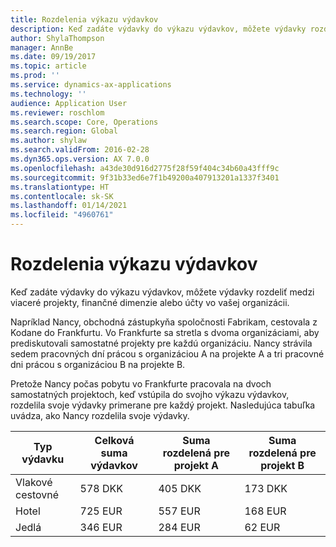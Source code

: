 ```yaml
---
title: Rozdelenia výkazu výdavkov
description: Keď zadáte výdavky do výkazu výdavkov, môžete výdavky rozdeliť medzi viaceré projekty, právnické osoby alebo účty vo vašej organizácii.
author: ShylaThompson
manager: AnnBe
ms.date: 09/19/2017
ms.topic: article
ms.prod: ''
ms.service: dynamics-ax-applications
ms.technology: ''
audience: Application User
ms.reviewer: roschlom
ms.search.scope: Core, Operations
ms.search.region: Global
ms.author: shylaw
ms.search.validFrom: 2016-02-28
ms.dyn365.ops.version: AX 7.0.0
ms.openlocfilehash: a43de30d916d2775f28f59f404c34b60a43fff9c
ms.sourcegitcommit: 9f31b33ed6e7f1b49200a407913201a1337f3401
ms.translationtype: HT
ms.contentlocale: sk-SK
ms.lasthandoff: 01/14/2021
ms.locfileid: "4960761"
---
```

# <a name="expense-report-distributions"></a>Rozdelenia výkazu výdavkov

Keď zadáte výdavky do výkazu výdavkov, môžete výdavky rozdeliť medzi viaceré projekty, finančné dimenzie alebo účty vo vašej organizácii.

Napríklad Nancy, obchodná zástupkyňa spoločnosti Fabrikam, cestovala z Kodane do Frankfurtu. Vo Frankfurte sa stretla s dvoma organizáciami, aby prediskutovali samostatné projekty pre každú organizáciu. Nancy strávila sedem pracovných dní prácou s organizáciou A na projekte A a tri pracovné dni prácou s organizáciou B na projekte B.

Pretože Nancy počas pobytu vo Frankfurte pracovala na dvoch samostatných projektoch, keď vstúpila do svojho výkazu výdavkov, rozdelila svoje výdavky primerane pre každý projekt. Nasledujúca tabuľka uvádza, ako Nancy rozdelila svoje výdavky.


| Typ výdavku | Celková suma výdavkov|Suma rozdelená pre projekt A| Suma rozdelená pre projekt B |
|--------------|---------------------|-------------------------------|---------------------------------|
|Vlakové cestovné   |578 DKK              |405 DKK                        |173 DKK                          |
|Hotel         |725 EUR              |557 EUR                        |168 EUR                          |
|Jedlá         |346 EUR              |284 EUR                        |62 EUR                           |

